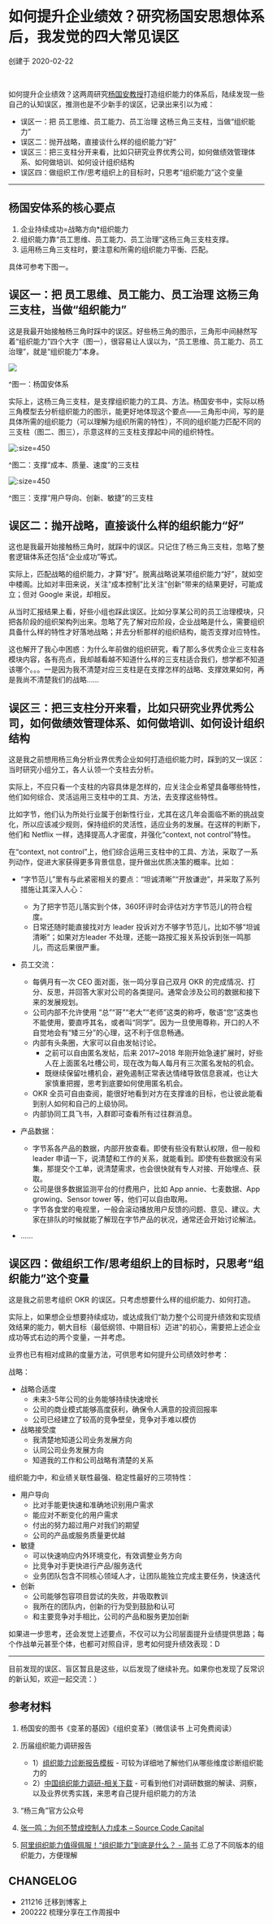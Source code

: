 # 如何提升企业绩效？研究杨国安思想体系后，我发觉的四大常见误区
创建于 2020-02-22

<br> 

如何提升企业绩效？这两周研究[杨国安教授](http://www.yangsanjiao.com/ygajsjs)打造组织能力的体系后，陆续发现一些自己的认知误区，推测也是不少新手的误区，记录出来引以为戒：

* 误区一：把 员工思维、员工能力、员工治理 这杨三角三支柱，当做“组织能力”
* 误区二：抛开战略，直接谈什么样的组织能力“好”
* 误区三：把三支柱分开来看，比如只研究业界优秀公司，如何做绩效管理体系、如何做培训、如何设计组织结构
* 误区四：做组织工作/思考组织上的目标时，只思考“组织能力”这个变量

---

## 杨国安体系的核心要点

1. 企业持续成功=战略方向*组织能力
2. 组织能力靠“员工思维、员工能力、员工治理”这杨三角三支柱支撑。
3. 运用杨三角三支柱时，要注意和所需的组织能力平衡、匹配。

具体可参考下图一。

## 误区一：把 员工思维、员工能力、员工治理 这杨三角三支柱，当做“组织能力”

这是我最开始接触杨三角时踩中的误区。好些杨三角的图示，三角形中间赫然写着“组织能力”四个大字（图一），很容易让人误以为，“员工思维、员工能力、员工治理”，就是“组织能力”本身。

![](http://ishanshan.zoomquiet.top/clipping/od-yga0) 

^图一：杨国安体系

实际上，这杨三角三支柱，是支撑组织能力的工具、方法。杨国安书中，实际以杨三角模型去分析组织能力的图示，能更好地体现这个要点——三角形中间，写的是具体所需的组织能力（可以理解为组织所需的特性），不同的组织能力匹配不同的三支柱（图二、图三），示意这样的三支柱支撑起中间的组织特性。


![](http://ishanshan.zoomquiet.top/clipping/od-yga1  ':size=450')

^图二：支撑“成本、质量、速度”的三支柱
 
![](http://ishanshan.zoomquiet.top/clipping/od-yga2 ':size=450') 

^图三：支撑“用户导向、创新、敏捷”的三支柱


## 误区二：抛开战略，直接谈什么样的组织能力“好”

这也是我最开始接触杨三角时，就踩中的误区。只记住了杨三角三支柱，忽略了整套逻辑体系还包括“企业成功”等式。

实际上，匹配战略的组织能力，才算“好”。脱离战略说某项组织能力“好”，就如空中楼阁。比如对丰田来说，关注“成本控制”比关注“创新”带来的结果更好，可能成立；但对 Google 来说，却相反。

从当时汇报结果上看，好些小组也踩此误区。比如分享某公司的员工治理模块，只把各阶段的组织架构列出来。忽略了先了解对应阶段，企业战略是什么，需要组织具备什么样的特性才好落地战略；并去分析那样的组织结构，能否支撑对应特性。

这也解开了我心中困惑：为什么年前做的组织研究，看了那么多优秀企业三支柱各模块内容，各有亮点，我却越看越不知道什么样的三支柱适合我们，想学都不知道该哪个。。。一是因为我不清楚对应三支柱是在支撑怎样的战略、支撑效果如何，再是我尚不清楚我们的战略……

## 误区三：把三支柱分开来看，比如只研究业界优秀公司，如何做绩效管理体系、如何做培训、如何设计组织结构

这是我之前想用杨三角分析业界优秀企业如何打造组织能力时，踩到的又一误区：当时研究小组分工，各人认领一个支柱去分析。

实际上，不应只看一个支柱的内容具体是怎样的，应关注企业希望具备哪些特性，他们如何综合、灵活运用三支柱中的工具、方法，去支撑这些特性。

比如字节，他们认为所处行业属于创新性行业，尤其在这几年会面临不断的挑战变化，所以应该减少规则，保持组织的灵活性，适应业务的发展。在这样的判断下，他们和 Netflix 一样，选择提高人才密度，并强化“context, not control”特性。

在“context, not control”上，他们综合运用三支柱中的工具、方法，采取了一系列动作，促进大家获得更多背景信息，提升做出优质决策的概率。比如：

* “字节范儿”里有与此紧密相关的要点：“坦诚清晰”“开放谦逊”，并采取了系列措施让其深入人心：
    * 为了把字节范儿落实到个体，360环评时会评估对方字节范儿的符合程度。
    * 日常还随时能直接找对方 leader 投诉对方不够字节范儿，比如不够“坦诚清晰”；如果对方leader 不处理，还能一路按汇报关系投诉到张一鸣那儿，而这后果很严重。

* 员工交流：
    * 每俩月有一次 CEO 面对面，张一鸣分享自己双月 OKR 的完成情况、打分、反思，并回答大家对公司的各类提问。通常会涉及公司的数据和接下来的发展规划。
    * 公司内部不允许使用 “总”“哥”“老大”“老师”这类的称呼，敬语“您”这类也不能使用，要直呼其名，或者叫“同学”。因为一旦使用尊称，开口的人不自觉地会有“矮三分”的心理，这不利于信息畅通。
    * 内部有头条圈，大家可以自由发帖讨论。
        * 之前可以自由匿名发帖，后来 2017~2018 年刚开始急速扩展时，好些人在上面匿名吐槽公司，现在改为每人每月有三次匿名发帖的机会。
        * 既继续保留吐槽机会，避免遏制正常表达情绪导致信息衰减，也让大家慎重把握，思考到底要如何使用匿名机会。
    * OKR 全员可自由查阅，能很好地看到对方在支撑谁的目标，也让彼此能看到别人如何和自己的上级协同。
    * 内部协同工具飞书，入群即可查看所有过往群消息。
* 产品数据：
    * 字节系各产品的数据，内部开放查看。即使有些没有默认权限，但一般和 leader 申请一下，说清楚和工作的关系，就能看到。即使有些数据没有采集，那提交个工单，说清楚需求，也会很快就有专人对接、开始埋点、获取。
    * 公司是很多数据监测平台的付费用户，比如 App annie、七麦数据、App growing、Sensor tower 等，他们可以自由取用。
    * 字节各食堂的电视里，一般会滚动播放用户反馈的问题、意见、建议。大家在排队的时候就能了解现在字节产品的状况，通常还会开始讨论解法。
* ……

## 误区四：做组织工作/思考组织上的目标时，只思考“组织能力”这个变量

这是我之前思考组织 OKR 的误区。只考虑想要什么样的组织能力、如何打造。

实际上，如果想企业想要持续成功，或达成我们“助力整个公司提升绩效和实现绩效结果的能力，朝大目标（最低纲领、中期目标）迈进”的初心，需要把上述企业成功等式右边的两个变量，一并考虑。

业界也已有相对成熟的度量方法，可供思考如何提升公司绩效时参考：

战略：
* 战略合适度
    * 未来3-5年公司的业务能够持续快速增长
    * 公司的商业模式能够高度获利，确保令人满意的投资回报率
    * 公司已经建立了较高的竞争壁垒，竞争对手难以模仿
* 战略接受度
    * 我清楚地知道公司业务发展方向
    * 认同公司业务发展方向
    * 知道我的工作和公司战略有清楚的关系

组织能力中，和业绩关联性最强、稳定性最好的三项特性：
* 用户导向
    * 比对手能更快速和准确地识别用户需求
    * 能应对不断变化的用户需求
    * 付出的努力超过用户对我们的期望
    * 公司的产品或服务质量更优越
* 敏捷
    * 可以快速响应内外环境变化，有效调整业务方向
    * 比竞争对手更快进行产品/服务迭代
    * 业务团队包含不同核心领域人才，让团队能独立完成主要任务，快速迭代
* 创新
    * 公司能够包容项目尝试的失败，井吸取教训
    * 我所在的团队内，创新的行为受到鼓励和认可
    * 和主要竞争对手相比，公司的产品和服务更加创新

如果进一步思考，还会发觉上述要点，不仅可以为公司层面提升业绩提供思路；每个作战单元甚至个体，也都可对照自评，思考如何提升绩效表现：D

---

目前发现的误区、盲区暂且是这些，以后发现了继续补充。如果你也发现了反常识的新认知，欢迎一起交流：）


## 参考材料

1. 杨国安的图书《变革的基因》《组织变革》（微信读书 上可免费阅读）

2. 历届组织能力调研报告

    - 1）[组织能力诊断报告模板](http://www.ocaudit.cn/Uploads/download/156327661723261.pdf)  - 可较为详细地了解他们从哪些维度诊断组织能力的
    - 2）[中国组织能力调研-相关下载](http://www.ocaudit.cn/download.html?ComingSource=knxwx&scene=126&clicktime=1578972947) - 可看到他们对调研数据的解读、洞察，以及业界优秀实践，来思考自己提升组织能力的方法

3. “杨三角”官方公众号

4. [张一鸣：为何不赞成控制人力成本 – Source Code Capital](https://sourcecodecap.com/code-class-post/zhangyimingweihebuzanchengkongzhirenlichengben/?from=timeline&isappinstalled=0)

5. [阿里组织能力值得佩服！“组织能力”到底是什么？ - 简书](https://www.jianshu.com/p/b51c229ebd7a) 汇总了不同版本的组织能力，方便理解


## CHANGELOG 

- 211216 迁移到博客上
- 200222 梳理分享在工作周报中